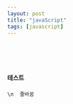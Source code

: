 ```yaml
---
layout: post
title: "javaScript"
tags: [javascript]
---
```

 <br/><br/><br/>

#### 테스트

```
\n  줄바꿈
```


